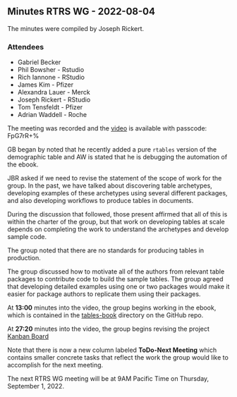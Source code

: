 ## Minutes RTRS WG - 2022-08-04

The minutes were compiled by Joseph Rickert.

### Attendees
* Gabriel Becker
* Phil Bowsher - Rstudio
* Rich Iannone - RStudio
* James Kim - Pfizer
* Alexandra Lauer - Merck
* Joseph Rickert - RStudio
* Tom Tensfeldt - Pfizer
* Adrian Waddell - Roche

The meeting was recorded and the [video](https://rstudio.zoom.us/rec/share/w61DRgCNITSHFSjv8MOpD2AFthmUFC-exURm3N_6NR4_j4zQa_LIGkMxn2gb7JGN.OTqQGFqA5U0U16fo) is available with passcode: FpG7rR+%

GB began by noted that he recently added a pure `rtables` version of the demographic table and AW is stated that he is debugging the automation of the ebook.

JBR asked if we need to revise the statement of the scope of work for the group. In the past, we have talked about discovering  table archetypes, developing examples of these archetypes using several different packages, and also developing workflows to produce tables in documents. 

During the discussion that followed, those present affirmed that all of this is within the charter of the group, but that work on developing tables at scale depends on completing the work to understand the archetypes and develop sample code.

The group noted that there are no standards for producing tables in production. 

The group discussed how to motivate all of the authors from relevant table packages to contribute code to build the sample tables. The group agreed that developing detailed examples using one or two packages would make it easier for package authors to replicate them using their packages.

At **13:00** minutes into the video, the group begins working in the ebook, which is contained in the [tables-book](https://github.com/RConsortium/rtrs-wg/tree/main/tables-book) directory on the GitHub repo.

At **27:20** minutes into the video, the group begins revising the project [Kanban Board](https://github.com/RConsortium/rtrs-wg/projects/1)

Note that there is now a new column labeled **ToDo-Next Meeting** which contains smaller concrete tasks that reflect the work the group would like to accomplish for the next meeting.

The next RTRS WG meeting will be at 9AM Pacific Time on Thursday, September 1, 2022.
